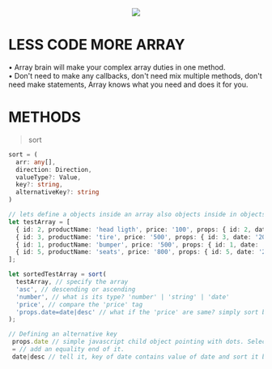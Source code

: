 <p align="center">
<img src="https://avatars1.githubusercontent.com/u/55918725?s=400&u=a4396a6bde4469bd82ab8f3a827e8df5e1fc36ca&v=4">
<i style="color:#3a3a3a"></i>
</p>

# LESS CODE MORE ARRAY

• Array brain will make your complex array duties in one method.  
• Don't need to make any callbacks, don't need mix multiple methods, don't need make statements, Array knows what you need and does it for you.

# METHODS

> sort

```typescript
sort = (
  arr: any[],
  direction: Direction,
  valueType?: Value,
  key?: string,
  alternativeKey?: string
)

// lets define a objects inside an array also objects inside in objects
let testArray = [
  { id: 2, productName: 'head ligth', price: '100', props: { id: 2, date: '2011-11-12' } },
  { id: 3, productName: 'tire', price: '500', props: { id: 3, date: '2011-11-15' } },
  { id: 1, productName: 'bumper', price: '500', props: { id: 1, date: '2011-11-14' } },
  { id: 5, productName: 'seats', price: '800', props: { id: 5, date: '2011-11-13' } }
];

let sortedTestArray = sort(
  testArray, // specify the array
  'asc', // descending or ascending
  'number', // what is its type? 'number' | 'string' | 'date'
  'price', // compare the 'price' tag
  'props.date=date|desc' // what if the 'price' are same? simply sort based on 'date' prop, also specify 'ascending' or 'descending'
);

// Defining an alternative key
 props.date // simple javascript child object pointing with dots. Select date in props.
 = // add an equality end of it.
 date|desc // tell it, key of date contains value of date and sort it by descending.

```

